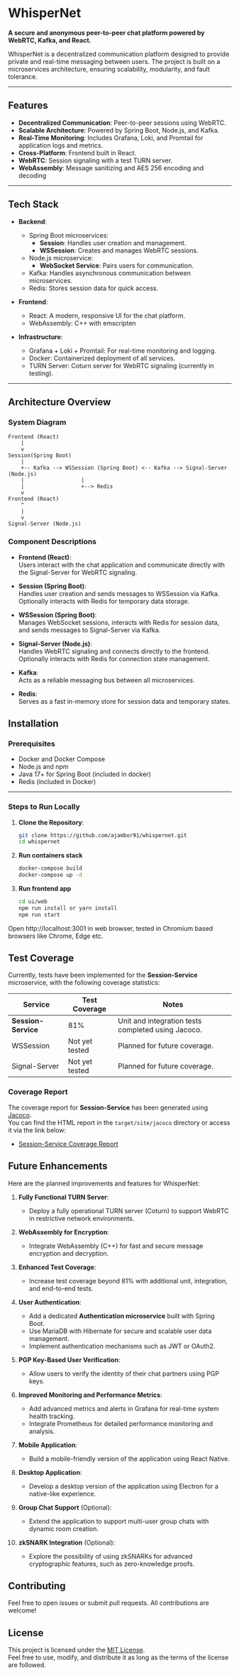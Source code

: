 # WhisperNet

**A secure and anonymous peer-to-peer chat platform powered by WebRTC, Kafka, and React.**

WhisperNet is a decentralized communication platform designed to provide private and real-time messaging between users. The project is built on a microservices architecture, ensuring scalability, modularity, and fault tolerance.

---

## Features

- **Decentralized Communication**: Peer-to-peer sessions using WebRTC.
- **Scalable Architecture**: Powered by Spring Boot, Node.js, and Kafka.
- **Real-Time Monitoring**: Includes Grafana, Loki, and Promtail for application logs and metrics.
- **Cross-Platform**: Frontend built in React.
- **WebRTC**: Session signaling with a test TURN server.
- **WebAssembly**: Message sanitizing and AES 256 encoding and decoding

---

## Tech Stack

- **Backend**:
    - Spring Boot microservices:
        - **Session**: Handles user creation and management.
        - **WSSession**: Creates and manages WebRTC sessions.
    - Node.js microservice:
        - **WebSocket Service**: Pairs users for communication.
    - Kafka: Handles asynchronous communication between microservices.
    - Redis: Stores session data for quick access.

- **Frontend**:
    - React: A modern, responsive UI for the chat platform.
    - WebAssembly: C++ with emscripten

- **Infrastructure**:
    - Grafana + Loki + Promtail: For real-time monitoring and logging.
    - Docker: Containerized deployment of all services.
    - TURN Server: Coturn server for WebRTC signaling (currently in testing).

---

## Architecture Overview

### System Diagram


```plaintext
Frontend (React)
    |
    v
Session(Spring Boot)
    |
    +-- Kafka --> WSSession (Spring Boot) <-- Kafka --> Signal-Server (Node.js)
    |                  |
    |                  +--> Redis
    v
Frontend (React)
    ^
    |
    v
Signal-Server (Node.js)
```

### Component Descriptions

- **Frontend (React)**:  
  Users interact with the chat application and communicate directly with the Signal-Server for WebRTC signaling.

- **Session (Spring Boot)**:  
  Handles user creation and sends messages to WSSession via Kafka. Optionally interacts with Redis for temporary data storage.

- **WSSession (Spring Boot)**:  
  Manages WebSocket sessions, interacts with Redis for session data, and sends messages to Signal-Server via Kafka.

- **Signal-Server (Node.js)**:  
  Handles WebRTC signaling and connects directly to the frontend. Optionally interacts with Redis for connection state management.

- **Kafka**:  
  Acts as a reliable messaging bus between all microservices.

- **Redis**:  
  Serves as a fast in-memory store for session data and temporary states.


## Installation

### Prerequisites

- Docker and Docker Compose
- Node.js and npm
- Java 17+ for Spring Boot (included in docker)
- Redis (included in Docker)

---

### Steps to Run Locally

1. **Clone the Repository**:
   ```bash
   git clone https://github.com/ajambor91/whispernet.git
   cd whispernet
   ```
2. **Run containers stack**
    ```bash
    docker-compose build
    docker-compose up -d
   ```
 3. **Run frontend app**
    ```bash
    cd ui/web
    npm run install or yarn install
    npm run start 

Open http://localhost:3001 in web browser, tested in Chromium based browsers like Chrome, Edge etc.

## Test Coverage

Currently, tests have been implemented for the **Session-Service** microservice, with the following coverage statistics:

| Service           | Test Coverage | Notes                              |
|--------------------|---------------|------------------------------------|
| **Session-Service** | 81%           | Unit and integration tests completed using Jacoco. |
| WSSession          | Not yet tested | Planned for future coverage.      |
| Signal-Server      | Not yet tested | Planned for future coverage.      |

### Coverage Report

The coverage report for **Session-Service** has been generated using [Jacoco](https://www.jacoco.org/).  
You can find the HTML report in the `target/site/jacoco` directory or access it via the link below:

- [Session-Service Coverage Report](https://ajambor91.github.io/whispernet/reports/jacoco/test/html/index.html)


## Future Enhancements

Here are the planned improvements and features for WhisperNet:

1. **Fully Functional TURN Server**:
    - Deploy a fully operational TURN server (Coturn) to support WebRTC in restrictive network environments.

2. **WebAssembly for Encryption**:
    - Integrate WebAssembly (C++) for fast and secure message encryption and decryption.

3. **Enhanced Test Coverage**:
    - Increase test coverage beyond 81% with additional unit, integration, and end-to-end tests.

4. **User Authentication**:
    - Add a dedicated **Authentication microservice** built with Spring Boot.
    - Use MariaDB with Hibernate for secure and scalable user data management.
    - Implement authentication mechanisms such as JWT or OAuth2.

5. **PGP Key-Based User Verification**:
    - Allow users to verify the identity of their chat partners using PGP keys.

6. **Improved Monitoring and Performance Metrics**:
    - Add advanced metrics and alerts in Grafana for real-time system health tracking.
    - Integrate Prometheus for detailed performance monitoring and analysis.

7. **Mobile Application**:
    - Build a mobile-friendly version of the application using React Native.

8. **Desktop Application**:
    - Develop a desktop version of the application using Electron for a native-like experience.

9. **Group Chat Support** (Optional):
    - Extend the application to support multi-user group chats with dynamic room creation.

10. **zkSNARK Integration** (Optional):
    - Explore the possibility of using zkSNARKs for advanced cryptographic features, such as zero-knowledge proofs.

## Contributing ##
Feel free to open issues or submit pull requests. All contributions are welcome!

## License

This project is licensed under the [MIT License](LICENSE).  
Feel free to use, modify, and distribute it as long as the terms of the license are followed.
